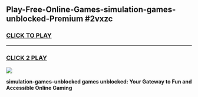 
## Play-Free-Online-Games-simulation-games-unblocked-Premium #2vxzc
<h3>
<a href="https://premium.freeplayer.one?title=simulation-games-unblocked&ref=8M">CLICK TO PLAY</a></h3>
<hr>

<h3>
<a href="https://premium.freeplayer.one?title=simulation-games-unblocked&ref=8M">CLICK 2 PLAY</a>
  
</h3>

<a href="https://premium.freeplayer.one?title=simulation-games-unblocked&ref=8M"><img src="https://clearcache.store/games.png"></a>


**simulation-games-unblocked games unblocked: Your Gateway to Fun and Accessible Online Gaming**
